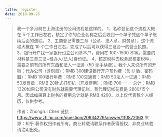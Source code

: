 ```yaml
---
title: register
date: 2018-09-28
---
```

>我一个多月前在上海注册的公司流程是这样的。
>1、名称登记这个流程大概在 5 个工作日左右，核定了你的企业名称之后会收到一个单子凭这个单子继续后面的流程。
>2、工商登记需要三章（公章、法人章、财务章），这个流程大概在 10 个工作日左右，完成了以后可以获得三证合一的营业执照。
>3、银行开户找一家银行设立公司基本户，费用在 100~1500 不等。需要的材料是三章三证+经办人(法人)身份证。
>4、核定税种去税务局核定税种，需要之前有的所有东西和法人一证通（50 元手续费）。我个人来说所有的开销：代办公司（含刻章）：RMB 300建设银行开户预约费（含 U 盾、密码器）：RMB 100银行年费：RMB 100交通费：RMB 50法人一证通：RMB 50发票章：RMB 20针式打印机（开发票用）：RMB 700------总计：RMB 1320如果公司没有财务就需要代理记账，我代理记帐花费是 2880/15个月。因此如果算上财务的费用总计就是 RMB 4200。以上仅代表我个人经历，仅供参考。
>
>作者：Zhongrui Chen
>链接：https://www.zhihu.com/question/20934229/answer/110872063
>来源：知乎
>著作权归作者所有。商业转载请联系作者获得授权，非商业转载请注明出处。